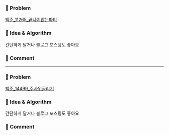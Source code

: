 ### 📕 Problem

[백준_11265_끝나지않는파티](https://www.acmicpc.net/problem/11265)  

### 📗 Idea & Algorithm

간단하게 달거나 블로그 포스팅도 좋아요

### 📘 Comment

---

### 📕 Problem

[백준_14499_주사위굴리기](https://www.acmicpc.net/problem/14499)  

### 📗 Idea & Algorithm

간단하게 달거나 블로그 포스팅도 좋아요

### 📘 Comment
